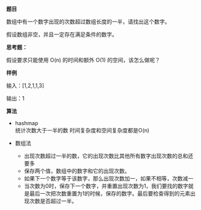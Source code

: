 **题目**  

数组中有一个数字出现的次数超过数组长度的一半，请找出这个数字。

假设数组非空，并且一定存在满足条件的数字。

**思考题：**

假设要求只能使用 O(n) 的时间和额外 O(1) 的空间，该怎么做呢？

**样例**  

输入：[1,2,1,1,3]

输出：1

**算法**  

- hashmap  
  统计次数大于一半的数
  时间复杂度和空间复杂度都是O(n)

- 数组法  
  - 出现次数超过一半的数，它的出现次数比其他所有数字出现次数的总和还要多
  - 保存两个值，数组中的数字和它的出现次数。
  - 如果下一个数字等于该数字，那么出现次数加一，如果不相等，次数减一
  - 当次数为0时，保存下一个数字，并重置出现次数为1，我们要找的数字就是最后一次把次数重置为1的时候，保存的数字。最后要检查得到的元素出现次数是否超过一半。